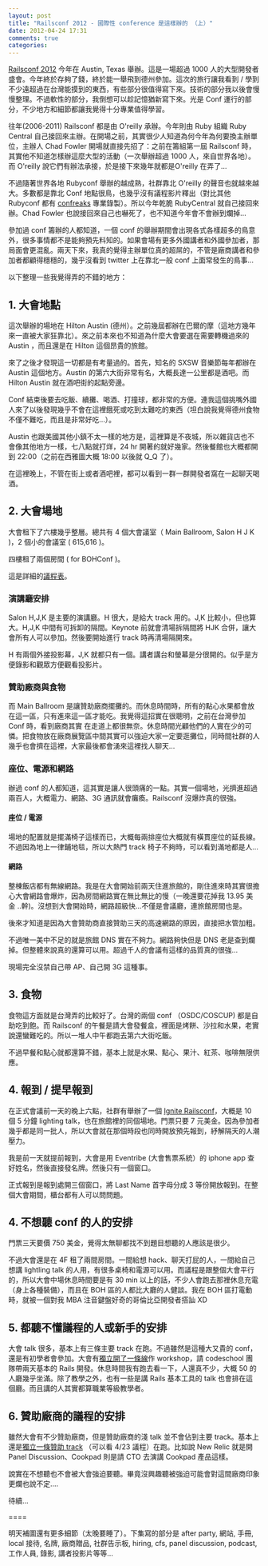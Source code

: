 ```yaml
---
layout: post
title: "Railsconf 2012 - 國際性 conference 是這樣辦的 （上）"
date: 2012-04-24 17:31
comments: true
categories: 
---
```


[Railsconf 2012](http://railsconf2012.com/sessions) 今年在 Austin, Texas 舉辦。這是一場超過 1000 人的大型開發者盛會。今年終於存夠了錢，終於能一舉飛到德州參加。這次的旅行讓我看到 / 學到不少遠超過在台灣能摸到的東西，有些部分很值得寫下來。技術的部分我以後會慢慢整理。不過軟性的部分，我倒想可以趁記憶猶新寫下來。光是 Conf 運行的部分，不少地方和細節都讓我覺得十分專業值得學習。

往年(2006-2011) Railsconf 都是由 O'reilly 承辦。今年則由 Ruby 組織 Ruby Central 自己接回來主辦。在開場之前，其實很少人知道為何今年為何要換主辦單位，主辦人 Chad Fowler 開場就直接先招了：之前在籌組第一屆 Railsconf 時，其實他不知道怎樣辦這麼大型的活動（一次舉辦超過 1000 人，來自世界各地）。而 O'reilly 說它們有辦法承接，於是接下來幾年就都是O'reilly 在弄了…

不過隨著世界各地 Rubyconf 舉辦的越成熟，社群靠北 O'reilly 的聲音也就越來越大。多數都是靠北 Conf 地點很鳥，也幾乎沒有議程影片釋出（對比其他 Rubyconf 都有 [confreaks](http://www.confreaks.com) 專業錄製）。所以今年乾脆 RubyCentral 就自己接回來辦。Chad Fowler 也說接回來自己也嚇死了，也不知道今年會不會辦到爛掉…

參加過 conf 籌辦的人都知道，一個 conf 的舉辦期間會出現各式各樣超多的鳥意外，很多事情都不是能夠預先料知的。如果會場有更多外國講者和外國參加者，那局面會更混亂。兩天下來，我真的覺得主辦單位真的超屌的，不管是廠商講者和參加者都顧得穩穩的，幾乎沒看到 twitter 上在靠北一般 conf 上面常發生的鳥事…

以下整理一些我覺得弄的不錯的地方：

## 1. 大會地點

這次舉辦的場地在 Hilton Austin (德州）。之前幾屆都辦在巴爾的摩（這地方幾年來一直被大家狂靠北）。來之前本來也不知道為什麼大會要選在需要轉機過來的 Austin ，而且還是在 Hilton 這個昂貴的旅館。

來了之後才發現這一切都是有考量過的。首先，知名的 SXSW 音樂節每年都辦在 Austin 這個地方。Austin 的第六大街非常有名，大概長達一公里都是酒吧。而 Hilton Austin 就在酒吧街的起點旁邊。

Conf 結束後要去吃飯、續攤、喝酒、打撞球，都非常的方便。連我這個挑嘴外國人來了以後發現幾乎不會在這裡餓死或吃到太難吃的東西（坦白說我覺得德州食物不僅不難吃，而且是非常好吃...）。

Austin 也跟美國其他小鎮不太一樣的地方是，這裡算是不夜城，所以雜貨店也不會像其他地方一樣，七八點就打烊，24 hr 開著的就好幾家。然後餐館也大概都開到 22:00（之前在西雅圖大概 18:00 以後就 Q_Q 了）。

在這裡晚上，不管在街上或者酒吧裡，都可以看到一群一群開發者窩在一起聊天喝酒。

## 2. 大會場地

大會租下了六樓幾乎整層。總共有 4 個大會議室（ Main Ballroom, Salon H J K )，2 個小的會議室 ( 615,616 )。

四樓租了兩個房間 ( for BOHConf )。

這是詳細的[議程表](http://railsconf.austinonrails.org/ignite)。


### 演講廳安排

Salon H,J,K 是主要的演講廳。H 很大，是給大 track 用的。J,K 比較小，但也算大。H,J,K 中間有可拆卸的隔間。Keynote 前就會清場拆隔間將 HJK 合併，讓大會所有人可以參加。然後要開始進行 track 時再清場隔開來。

H 有兩個外接投影幕，J,K 就都只有一個。講者講台和螢幕是分很開的。似乎是方便錄影和觀眾方便觀看投影片。

### 贊助廠商與食物

而 Main Ballroom 是讓贊助廠商擺攤的。而休息時間時，所有的點心水果都會放在這一區，只有進來這一區才能吃。我覺得這招實在很聰明，之前在台灣參加 Conf 時，看到廠商其實
在走道上都很無奈。休息時間光顧他們的人實在少的可憐。把食物放在廠商展覽區中間其實可以強迫大家一定要逛攤位，同時間社群的人幾乎也會擠在這裡，大家最後都會湧來這裡找人聊天...

### 座位、電源和網路

辦過 conf 的人都知道，這其實是讓人很頭痛的一點。其實一個場地，光擠進超過兩百人，大概電力、網路、3G 通訊就會癱瘓。Railsconf 沒爆炸真的很強。

#### 座位 / 電源

場地的配置就是擺滿椅子這樣而已，大概每兩排座位大概就有橫貫座位的延長線。不過因為地上一律鋪地毯，所以大熱門 track 椅子不夠時，可以看到滿地都是人…

#### 網路

整棟飯店都有無線網路。我是在大會開始前兩天住進旅館的，剛住進來時其實很擔心大會網路會爆炸，因為房間網路實在無比無比的慢（一晚還要花掉我 13.95 美金
..幹)。沒想到大會開始時，網路超級快…不僅是會議廳，連旅館房間也是。

後來才知道是因為大會贊助商直接贊助三天的高速網路的原因，直接把水管加粗。

不過唯一美中不足的就是旅館 DNS 實在不夠力。網路夠快但是 DNS 老是查到爛掉。但整體來說真的還算可以用。超過千人的會議有這樣的品質真的很強…

現場完全沒禁自己帶 AP、自己開 3G 這種事。

## 3. 食物

食物這方面就是台灣弄的比較好了。台灣的兩個 conf （OSDC/COSCUP) 都是自助吃到飽。而 Railsconf 的午餐是請大會發餐盒，裡面是烤餅、沙拉和水果，老實說還蠻難吃的。所以一堆人中午都跑去第六大街吃飯。

不過早餐和點心就都還算不錯，基本上就是水果、點心、果汁、紅茶、咖啡無限供應。

## 4. 報到 / 提早報到

在正式會議前一天的晚上六點，社群有舉辦了一個 [Ignite Railsconf](http://railsconf.austinonrails.org/ignite)，大概是 10 個 5 分鐘 lighting talk，也在旅館裡的同個場地。門票只要 7 元美金。因為參加者幾乎都是同一批人，所以大會就在那個時段也同時開放預先報到，紓解隔天的人潮壓力。

我是前一天就提前報到，大會是用 Eventribe (大會售票系統）的 iphone app  查好姓名，然後直接發名牌。然後只有一個窗口。

正式報到是報到處開三個窗口，將 Last Name 首字母分成 3 等份開放報到。在整個大會期間，櫃台都有人可以問問題。

## 4. 不想聽 conf 的人的安排

門票三天要價 750 美金，覺得太無聊都找不到題目想聽的人應該是很少。

不過大會還是在 4F 租了兩間房間。一間給想 hack、聊天打屁的人，一間給自己想講 lightling talk 的人用，有很多桌椅和電源可以用。而議程是跟整個大會平行的，所以大會中場休息時間要是有 30 min 以上的話，不少人會跑去那裡休息充電（身上各種裝備），而且在 BOH 區的人都比大廳的人健談。我在 BOH 區打電動時，就被一個對我 MBA 注音鍵盤好奇的哥倫比亞開發者搭訕 XD

## 5. 都聽不懂議程的人或新手的安排

大會 talk 很多，基本上有三條主要 track 在跑。不過雖然是這種大又貴的 conf，還是有初學者會參加。大會有[獨立開了一條線](http://railsconf2012.busyconf.com/schedule/full)作 workshop，請 codeschool 團隊帶兩天基本的 Rails 開發。休息時間我有跑去看一下，人還真不少，大概 50 的人廳幾乎坐滿。除了教學之外，也有一些是講 Rails 基本工具的 talk 也會排在這個廳。而且講的人其實都算職業等級教學者。

## 6. 贊助廠商的議程的安排

雖然大會有不少贊助廠商，但是贊助廠商的淺 talk 並不會佔到主要 track。基本上還是[獨立一條贊助 track](http://railsconf2012.busyconf.com/schedule/full) （可以看 4/23 議程）在跑。比如說 New Relic 就是開 Panel Discussion、Cookpad 則是請 CTO 去演講 Cookpad 產品這樣。

說實在不想聽也不會被大會強迫要聽。畢竟沒興趣聽被強迫可能會對這間廠商印象更爛也說不定....

待續…

====

明天補圖還有更多細節（太晚要睡了）。下集寫的部分是 after party, 網站, 手冊, local 接待, 名牌, 廠商贈品, 社群告示板, hiring, cfs, panel discussion, podcast, 工作人員, 錄影, 講者投影片等等...




